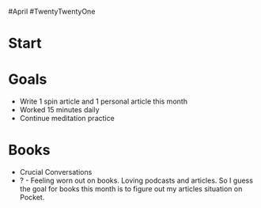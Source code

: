#April #TwentyTwentyOne 

# Start

# Goals
- Write 1 spin article and 1 personal article this month
- Worked 15 minutes daily
- Continue meditation practice

# Books
- Crucial Conversations
- ? - Feeling worn out on books. Loving podcasts and articles. So I guess the goal for books this month is to figure out my articles situation on Pocket. 